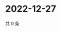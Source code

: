 # 2022-12-27

共 0 条

<!-- BEGIN WEIBO -->
<!-- 最后更新时间 Tue Dec 27 2022 21:17:49 GMT+0800 (China Standard Time) -->

<!-- END WEIBO -->
